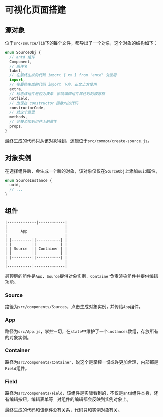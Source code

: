 # 可视化页面搭建

## 源对象

位于`src/source/lib`下的每个文件，都导出了一个对象，这个对象的结构如下：

```javascript
enum SourceObj {
  // antd 组件
  Component,
  // 组件名
  label,
  // 在最终生成的代码 import { xx } from 'antd' 处使用
  import,
  // 在最终生成的代码 import 下方，正文上方使用
  extra,
  // 标志该组件是否为表单，影响编辑组件属性时的模态框
  notfield,
  // 出现在 constructor 函数内的代码
  constructorCode,
  // 就这个意思
  methods,
  // 会被添加到组件上的属性
  props,
}
```

最终生成的代码只从该对象得到，逻辑位于`src/common/create-source.js`。

## 对象实例

在选择组件后，会生成一个新的对象，该对象仅仅在`SourceObj`上添加`uuid`属性，

```javascript
enum SourceInstance {
  uuid,
  // ...
}
```

## 组件

```
|-------------|------------|
|                          |
|      App                 |
|                          |
| |---------||-----------| |
| |         ||           | |
| | Source  || Container | |
| |         ||           | |
| |---------||-----------| |
|                          |
|-----------|--------------|
```

最顶层的组件是`App`，`Source`提供对象实例，`Container`负责渲染组件并提供编辑功能。

### Source

路径为`src/components/Sources`，点击生成对象实例，并传给`App`组件。

### App

路径为`src/App.js`，掌控一切，在`state`中维护了一个`instances`数组，存放所有的对象实例。

### Container

路径为`src/components/Container`，说这个是掌控一切或许更加合理，内部都是`Field`组件。

### Field

路径为`src/components/Field`，该组件是实际看到的，不仅是`antd`组件本身，还有编辑按钮，编辑表单等，对组件的编辑都会反映到实例对象上。

最终生成的代码和该组件没有关系，代码只和实例对象有关。
